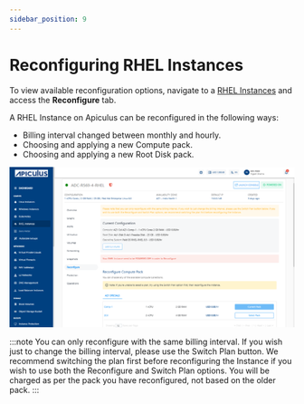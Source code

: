 ```yaml
---
sidebar_position: 9
---
```

# Reconfiguring RHEL Instances

To view available reconfiguration options, navigate to a [RHEL Instances](AboutRHELInstances.md) and access the **Reconfigure** tab.

A RHEL Instance on Apiculus can be reconfigured in the following ways:

- Billing interval changed between monthly and hourly.
- Choosing and applying a new Compute pack.
- Choosing and applying a new Root Disk pack.

![Reconfiguring RHEL Instances](img/Reconfiguring1.png)

:::note
You can only reconfigure with the same billing interval. If you wish just to change the billing interval, please use the Switch Plan button. We recommend switching the plan first before reconfiguring the Instance if you wish to use both the Reconfigure and Switch Plan options. You will be charged as per the pack you have reconfigured, not based on the older pack.
:::



